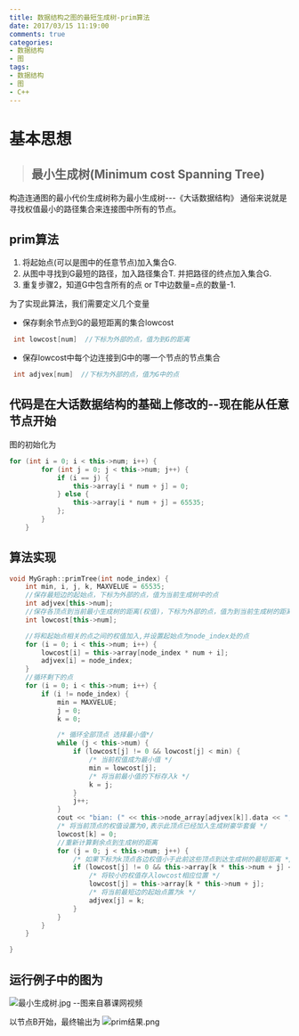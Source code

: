 ```yaml
---
title: 数据结构之图的最短生成树-prim算法
date: 2017/03/15 11:19:00
comments: true
categories: 
- 数据结构
- 图
tags: 
- 数据结构
- 图
- C++
---
```


# 基本思想
>## 最小生成树(Minimum cost Spanning Tree)
构造连通图的最小代价生成树称为最小生成树---《大话数据结构》
通俗来说就是寻找权值最小的路径集合来连接图中所有的节点。

## prim算法
1. 将起始点(可以是图中的任意节点)加入集合G.
2. 从图中寻找到G最短的路径，加入路径集合T. 并把路径的终点加入集合G.
3. 重复步骤2，知道G中包含所有的点 or T中边数量=点的数量-1.

为了实现此算法，我们需要定义几个变量
+ 保存剩余节点到G的最短距离的集合lowcost
```C++
 int lowcost[num]  //下标为外部的点，值为到G的距离
```
+ 保存lowcost中每个边连接到G中的哪一个节点的节点集合
```C++
 int adjvex[num]  //下标为外部的点，值为G中的点
```

## 代码是在大话数据结构的基础上修改的--现在能从任意节点开始
图的初始化为
```C++
for (int i = 0; i < this->num; i++) {
        for (int j = 0; j < this->num; j++) {
            if (i == j) {
                this->array[i * num + j] = 0;
            } else {
                this->array[i * num + j] = 65535;
            };
        }
    }
```

## 算法实现

```C++
void MyGraph::primTree(int node_index) {
    int min, i, j, k, MAXVELUE = 65535;
    //保存最短边的起始点，下标为外部的点，值为当前生成树中的点
    int adjvex[this->num];
    //保存各顶点到当前最小生成树的距离(权值)，下标为外部的点，值为到当前生成树的距离
    int lowcost[this->num];

    //将和起始点相关的点之间的权值加入,并设置起始点为node_index处的点
    for (i = 0; i < this->num; i++) {
        lowcost[i] = this->array[node_index * num + i];
        adjvex[i] = node_index;
    }
    //循环剩下的点
    for (i = 0; i < this->num; i++) {
        if (i != node_index) {
            min = MAXVELUE;
            j = 0;
            k = 0;

            /* 循环全部顶点 选择最小值*/
            while (j < this->num) {
                if (lowcost[j] != 0 && lowcost[j] < min) {
                    /* 当前权值成为最小值 */
                    min = lowcost[j];
                    /* 将当前最小值的下标存入k */
                    k = j;
                }
                j++;
            }
            cout << "bian: (" << this->node_array[adjvex[k]].data << "," << this->node_array[k].data << ")" << endl;
            /* 将当前顶点的权值设置为0,表示此顶点已经加入生成树豪华套餐 */
            lowcost[k] = 0;
            //重新计算剩余点到生成树的距离
            for (j = 0; j < this->num; j++) {
                /* 如果下标为k顶点各边权值小于此前这些顶点到达生成树的最短距离 */
                if (lowcost[j] != 0 && this->array[k * this->num + j] < lowcost[j]) {
                    /* 将较小的权值存入lowcost相应位置 */
                    lowcost[j] = this->array[k * this->num + j];
                    /* 将当前最短边的起始点置为k */
                    adjvex[j] = k;
                }
            }
        }
    }

}
```

## 运行例子中的图为

![最小生成树.jpg --图来自慕课网视频](http://upload-images.jianshu.io/upload_images/1575688-3141ecc2cc6b1af5.jpg?imageMogr2/auto-orient/strip%7CimageView2/2/w/1240)


以节点B开始，最终输出为
![prim结果.png](http://upload-images.jianshu.io/upload_images/1575688-7f098fa1dde5a9d4.png?imageMogr2/auto-orient/strip%7CimageView2/2/w/1240)
